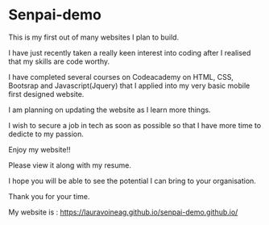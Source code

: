 # Senpai-demo

This is my first out of many websites I plan to build.

I have just recently taken a really keen interest into coding after I realised that my skills are code worthy.

I have completed several courses on Codeacademy on HTML, CSS, Bootsrap and Javascript(Jquery) that I applied into my very basic mobile first designed website.

I am planning on updating the website as I learn more things.

I wish to secure a job in tech as soon as possible so that I have more time to dedicte to my passion.

Enjoy my website!!

Please view it along with my resume. 

I hope you will be able to see the potential I can bring to your organisation.

Thank you for your time.

My website is : https://lauravoineag.github.io/senpai-demo.github.io/
